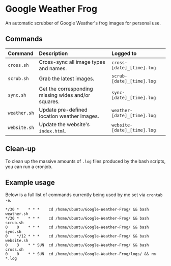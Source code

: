 # Google Weather Frog
An automatic scrubber of Google Weather's frog images for personal use.

## Commands
| Command         | Description                                            | Logged to                   |
| :-------------- | :----------------------------------------------------- | :-------------------------- |
| `cross.sh`      | Cross-sync all image types and names.                  | `cross-[date]_[time].log`   |
| `scrub.sh`      | Grab the latest images.                                | `scrub-[date]_[time].log`   |
| `sync.sh`       | Get the corresponding missing wides and/or squares.    | `sync-[date]_[time].log`    |
| `weather.sh`    | Update pre-defined location weather images.            | `weather-[date]_[time].log` |
| `website.sh`    | Update the website's `index.html`.                     | `website-[date]_[time].log` |

## Clean-up
To clean up the massive amounts of `.log` files produced by the bash scripts, you can run a cronjob.

## Example usage
Below is a full list of commands currently being used by me set via `crontab -e`.

```
*/30 *    * * *    cd /home/ubuntu/Google-Weather-Frog/ && bash weather.sh
*/30 *    * * *    cd /home/ubuntu/Google-Weather-Frog/ && bash scrub.sh
0    0    * * *    cd /home/ubuntu/Google-Weather-Frog/ && bash sync.sh
0    */12 * * *    cd /home/ubuntu/Google-Weather-Frog/ && bash website.sh
0    3    * * SUN  cd /home/ubuntu/Google-Weather-Frog/ && bash cross.sh
0    0    * * SUN  cd /home/ubuntu/Google-Weather-Frog/logs/ && rm *.log
```